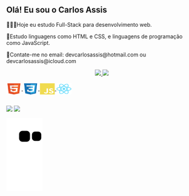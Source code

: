 ## Olá! Eu sou o Carlos Assis

<p>👨🏻‍🎓Hoje eu estudo Full-Stack para desenvolvimento web.</p>
<p>📘Estudo linguagens como HTML e CSS, e linguagens de programação como JavaScript.</p>
<p>📧Contate-me no email: devcarlosassis@hotmail.com ou devcarlosassis@icloud.com</p>
<div align="center">
  <a href="https://github.com/CarlosEdudes">
  <img height="150em" src="https://github-readme-stats.vercel.app/api?username=carlosedudes&show_icons=true&theme=codeSTACKr&include_all_commits=true&count_private=true"/>
  <img height="150em" src="https://github-readme-stats.vercel.app/api/top-langs/?username=carlosedudes&layout=compact&langs_count=7&theme=codeSTACKr"/>
</div>
<div style="display: inline_block"><br>
  <img align="center" alt="Carlos-HTML" height="30" width="40" src="https://raw.githubusercontent.com/devicons/devicon/master/icons/html5/html5-original.svg">
  <img align="center" alt="Carlos-CSS" height="30" width="40" src="https://raw.githubusercontent.com/devicons/devicon/master/icons/css3/css3-original.svg">
  <img align="center" alt="Carlos-Js" height="30" width="40" src="https://raw.githubusercontent.com/devicons/devicon/master/icons/javascript/javascript-plain.svg">
  <img align="center" alt="Carlos-React" height="30" width="40" src="https://raw.githubusercontent.com/devicons/devicon/master/icons/react/react-original.svg">
</div>

##

<div> 
  <a href="https://www.instagram.com/carlos_edudes/" target="_blank"><img src="https://img.shields.io/badge/-Instagram-%23E4405F?style=for-the-badge&logo=instagram&logoColor=white" target="_blank"></a>
  <a href="https://www.linkedin.com/in/carlos-assis-31bb171b2/" target="_blank"><img src="https://img.shields.io/badge/-LinkedIn-%230077B5?style=for-the-badge&logo=linkedin&logoColor=white" target="_blank"></a> 
 
  ![Snake animation](https://github.com/CarlosEdudes/CarlosEdudes/blob/output/github-contribution-grid-snake.svg)
 
</div>
